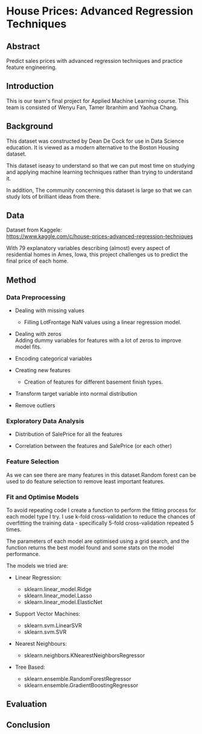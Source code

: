 # House Prices: Advanced Regression Techniques

## Abstract
Predict sales prices with advanced regression techniques and practice feature engineering.

## Introduction
This is our team's final project for Applied Machine Learning course. This team is consisted of Wenyu Fan, Tamer Ibranhim and Yaohua Chang. 

## Background
This dataset was constructed by Dean De Cock for use in Data Science education. It is viewed as a modern alternative to the Boston Housing dataset.

This dataset iseasy to understand so that we can put most time on studying and applying machine learning techniques rather than trying to understand it.

In addition, The community concerning this dataset is large so that we can study lots of brilliant ideas from there.

## Data
Dataset from Kaggele:  
https://www.kaggle.com/c/house-prices-advanced-regression-techniques

With 79 explanatory variables describing (almost) every aspect of residential homes in Ames, Iowa, this project challenges us to predict the final price of each home.

## Method
### Data Preprocessing
* Dealing with missing values
    * Filling LotFrontage NaN values using a linear regression model. 

* Dealing with zeros  
    Adding dummy variables for features with a lot of zeros to improve model fits.

* Encoding categorical variables

* Creating new features
    * Creation of features for different basement finish types.

* Transform target variable into normal distribution

* Remove outliers

### Exploratory Data Analysis
* Distribution of SalePrice for all the features

* Correlation between the features and SalePrice (or each other)

### Feature Selection
As we can see there are many features in this dataset.Random forest can be used to do feature selection to remove least important features. 

### Fit and Optimise Models
To avoid repeating code I create a function to perform the fitting process for each model type I try. I use k-fold cross-validation to reduce the chances of overfitting the training data - specifically 5-fold cross-validation repeated 5 times. 

The parameters of each model are optimised using a grid search, and the function returns the best model found and some stats on the model performance.

The models we tried are:
* Linear Regression:
    * sklearn.linear_model.Ridge
    * sklearn.linear_model.Lasso
    * sklearn.linear_model.ElasticNet

* Support Vector Machines:
    * sklearn.svm.LinearSVR
    * sklearn.svm.SVR

* Nearest Neighbours:
    * sklearn.neighbors.KNearestNeighborsRegressor

* Tree Based:
    * sklearn.ensemble.RandomForestRegressor
    * sklearn.ensemble.GradientBoostingRegressor


## Evaluation

## Conclusion